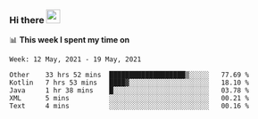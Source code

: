 ### Hi there <a href="https://www.gautamkrishnar.com/"><img src="https://media.giphy.com/media/hvRJCLFzcasrR4ia7z/giphy.gif" width="25px"></a>

📊 **This week I spent my time on**

<!--START_SECTION:waka-->
```text
Week: 12 May, 2021 - 19 May, 2021

Other    33 hrs 52 mins  ███████████████████▒░░░░░   77.69 % 
Kotlin   7 hrs 53 mins   ████▓░░░░░░░░░░░░░░░░░░░░   18.10 % 
Java     1 hr 38 mins    █░░░░░░░░░░░░░░░░░░░░░░░░   03.78 % 
XML      5 mins          ░░░░░░░░░░░░░░░░░░░░░░░░░   00.21 % 
Text     4 mins          ░░░░░░░░░░░░░░░░░░░░░░░░░   00.16 % 
```
<!--END_SECTION:waka-->
